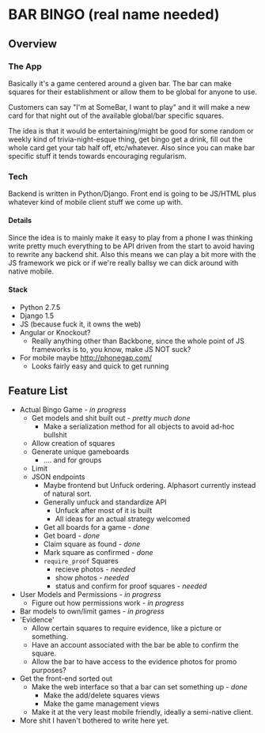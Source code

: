 # BAR BINGO (real name needed)

## Overview

### The App

Basically it's a game centered around a given bar. The bar can make squares for their establishment or allow them to be global for anyone to use. 

Customers can say "I'm at SomeBar, I want to play" and it will make a new card for that night out of the available global/bar specific squares. 

The idea is that it would be entertaining/might be good for some random or weekly kind of trivia-night-esque thing, get bingo get a drink, fill out the whole card get your tab half off, etc/whatever. Also since you can make bar specific stuff it tends towards encouraging regularism.

### Tech

Backend is written in Python/Django. Front end is going to be JS/HTML plus whatever kind of mobile client stuff we come up with.

#### Details

Since the idea is to mainly make it easy to play from a phone I was thinking write pretty much everything to be API driven from the start to avoid having to rewrite any backend shit. Also this means we can play a bit more with the JS framework we pick or if we're really ballsy we can dick around with native mobile.

#### Stack
+ Python 2.7.5
+ Django 1.5
+ JS (because fuck it, it owns the web)
+ Angular or Knockout?
    + Really anything other than Backbone, since the whole point of JS frameworks is to, you know, make JS NOT suck?
+ For mobile maybe http://phonegap.com/
    + Looks fairly easy and quick to get running

## Feature List

+ Actual Bingo Game - *in progress*
    + Get models and shit built out - *pretty much done*
        + Make a serialization method for all objects to avoid ad-hoc bullshit
    + Allow creation of squares
    + Generate unique gameboards
        + .... and for groups
    + Limit
    + JSON endpoints
        + Maybe frontend but Unfuck ordering. Alphasort currently instead of natural sort.
        + Generally unfuck and standardize API
            + Unfuck after most of it is built
            + All ideas for an actual strategy welcomed
        + Get all boards for a game - *done*
        + Get board - *done*
        + Claim square as found - *done*
        + Mark square as confirmed - *done*
        + `require_proof` Squares
            + recieve photos - *needed*
            + show photos - *needed*
            + status and confirm for proof squares - *needed*
+ User Models and Permissions - *in progress*
    + Figure out how permissions work - *in progress*
+ Bar models to own/limit games - *in progress*
+ 'Evidence'
    + Allow certain squares to require evidence, like a picture or something.
    + Have an account associated with the bar be able to confirm the square.
    + Allow the bar to have access to the evidence photos for promo purposes?
+ Get the front-end sorted out 
    + Make the web interface so that a bar can set something up - *done*
        + Make the add/delete squares views
        + Make the game management views
    + Make it at the very least mobile friendly, ideally a semi-native client.
+ More shit I haven't bothered to write here yet.
